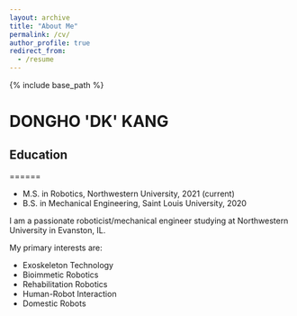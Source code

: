 ```yaml
---
layout: archive
title: "About Me"
permalink: /cv/
author_profile: true
redirect_from:
  - /resume
---
```


{% include base_path %}

# DONGHO 'DK' KANG

## Education
======
* M.S. in Robotics, Northwestern University, 2021 (current)
* B.S. in Mechanical Engineering, Saint Louis University, 2020

I am a passionate roboticist/mechanical engineer studying at Northwestern University in Evanston, IL. 

My primary interests are:

- Exoskeleton Technology
- Bioimmetic Robotics
- Rehabilitation Robotics
- Human-Robot Interaction
- Domestic Robots